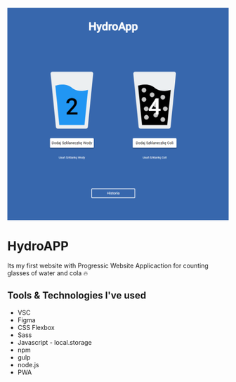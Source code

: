 ![Screenshots](src/assets/img/cover.png)
# HydroAPP

Its my first website with Progressic Website Applicaction for counting glasses of water and cola 🔥

## Tools & Technologies I've used
* VSC
* Figma
* CSS Flexbox
* Sass
* Javascript - local.storage
* npm
* gulp
* node.js
* PWA
